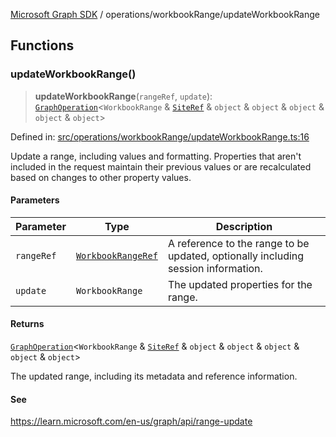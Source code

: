 [Microsoft Graph SDK](../../README.md) / operations/workbookRange/updateWorkbookRange

## Functions

### updateWorkbookRange()

> **updateWorkbookRange**(`rangeRef`, `update`): [`GraphOperation`](../../GraphOperation.md#graphoperation)\<`WorkbookRange` & [`SiteRef`](../../models/SiteRef.md#siteref) & `object` & `object` & `object` & `object` & `object`\>

Defined in: [src/operations/workbookRange/updateWorkbookRange.ts:16](https://github.com/Future-Secure-AI/microsoft-graph/blob/main/src/operations/workbookRange/updateWorkbookRange.ts#L16)

Update a range, including values and formatting. Properties that aren't included in the request maintain their previous values or are recalculated based on changes to other property values.

#### Parameters

| Parameter | Type | Description |
| ------ | ------ | ------ |
| `rangeRef` | [`WorkbookRangeRef`](../../models/WorkbookRangeRef.md#workbookrangeref) | A reference to the range to be updated, optionally including session information. |
| `update` | `WorkbookRange` | The updated properties for the range. |

#### Returns

[`GraphOperation`](../../GraphOperation.md#graphoperation)\<`WorkbookRange` & [`SiteRef`](../../models/SiteRef.md#siteref) & `object` & `object` & `object` & `object` & `object`\>

The updated range, including its metadata and reference information.

#### See

https://learn.microsoft.com/en-us/graph/api/range-update
